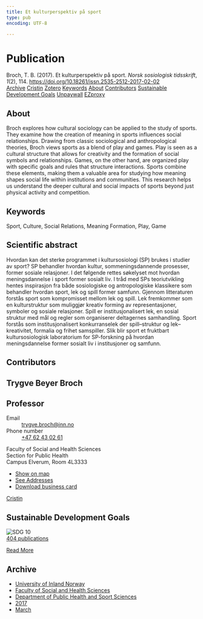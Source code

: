 ```yaml
---
title: Et kulturperspektiv på sport
type: pub
encoding: UTF-8

---
```

<h1>Publication</h1>
<article id="csl-bib-container-BI9IYYBG" class="csl-bib-container">
  <div class="csl-bib-body"> <div class="csl-entry">Broch, T. B. (2017). Et kulturperspektiv på sport. <i>Norsk sosiologisk tidsskrift</i>, <i>1</i>(2), 114. <a href="https://doi.org/10.18261/issn.2535-2512-2017-02-02">https://doi.org/10.18261/issn.2535-2512-2017-02-02</a></div> </div>
  <div class="csl-bib-buttons">
    <a href="#taxonomy-article-BI9IYYBG" alt="archive" class="csl-bib-button">Archive</a>
    <a href="https://app.cristin.no/results/show.jsf?id=1462210" alt="Cristin" class="csl-bib-button">Cristin</a>
    <a href="http://zotero.org/groups/5881554/items/BI9IYYBG" alt="Zotero" class="csl-bib-button">Zotero</a>
    <a href="#keywords-article-BI9IYYBG" alt="keywords" class="csl-bib-button">Keywords</a>
    <a href="#about-article-BI9IYYBG" alt="about_pub" class="csl-bib-button">About</a>
    <a href="#contributors-article-BI9IYYBG" alt="contributors" class="csl-bib-button">Contributors</a>
    <a href="#sdg-article-BI9IYYBG" alt="sdg" class="csl-bib-button">Sustainable Development Goals</a>
    <a href="https://www.idunn.no/file/pdf/66946546/et_kulturperspektiv_paa_sport.pdf" alt="Unpaywall" class="csl-bib-button">Unpaywall</a>
    <a href="https://www.idunn.no/file/pdf/66946546/et_kulturperspektiv_paa_sport.pdf" alt="EZproxy" class="csl-bib-button">EZproxy</a>
  </div>
  <div id="csl-bib-meta-container-BI9IYYBG"></div>
</article>
<div id="csl-bib-meta-BI9IYYBG" class="csl-bib-meta">
  <article id="about-article-BI9IYYBG" class="about_pub-article">
    <h1>About</h1>
    Broch explores how cultural sociology can be applied to the study of sports. They examine how the creation of meaning in sports influences social relationships. Drawing from classic sociological and anthropological theories, Broch views sports as a blend of play and games. Play is seen as a cultural structure that allows for creativity and the formation of social symbols and relationships. Games, on the other hand, are organized play with specific goals and rules that structure interactions. Sports combine these elements, making them a valuable area for studying how meaning shapes social life within institutions and communities. This research helps us understand the deeper cultural and social impacts of sports beyond just physical activity and competition.
  </article>
  <article id="keywords-article-BI9IYYBG" class="keywords-article">
    <h1>Keywords</h1>
    Sport, Culture, Social Relations, Meaning Formation, Play, Game
  </article>
  <article id="abstract-article-BI9IYYBG" class="abstract-article">
    <h1>Scientific abstract</h1>
    Hvordan kan det sterke programmet i kultursosiologi (SP) brukes i studier av sport? SP behandler hvordan kultur, sommeningsdannende prosesser, former sosiale relasjoner. I det følgende rettes søkelyset mot hvordan meningsdannelse i sport former sosialt liv. I tråd med SPs teoriutvikling hentes inspirasjon fra både sosiologiske og antropologiske klassikere som behandler hvordan sport, lek og spill former samfunn. Gjennom litteraturen forstås sport som kompromisset mellom lek og spill. Lek fremkommer som en kulturstruktur 
som muliggjør kreativ forming av representasjoner, symboler og sosiale relasjoner. Spill er institusjonalisert lek, en sosial struktur med mål og regler som organiserer deltagernes 
samhandling. Sport forstås som institusjonalisert konkurranselek der spill–struktur og lek–kreativitet, formalia og frihet samspiller. Slik blir sport et fruktbart kultursosiologisk laboratorium for SP-forskning på hvordan meningsdannelse former sosialt liv i institusjoner 
og samfunn.
  </article>
  <article id="contributors-article-BI9IYYBG" class="contributors-article">
    <h1>Contributors</h1>
    <div class="personas"> <div class="vrtx-hinn-person-card"> <div class="photo"> <i class="lar la-user-circle missing-person"></i> </div> <div class="info"> <hgroup><h1>Trygve Beyer Broch</h1> <h2>Professor</h2> </hgroup><dl> <dt>Email</dt> <dd> <a href="mailto:trygve.broch@inn.no">trygve.broch@inn.no</a> </dd> <dt>Phone number</dt> <dd><a href="tel:+4762430261"> +47 62 43 02 61 </a></dd> </dl> <p> Faculty of Social and Health Sciences<br> Section for Public Health<br> Campus Elverum, Room 4L3333 </p> <ul class="vrtx-hinn-links"> <li><a href="https://www.google.com/maps?q=60.88177,11.53669">Show on map</a></li> <li><a href="https://www.inn.no/english/find-an-employee/trygve-broch.html#vrtx-hinn-addresses">See Addresses</a></li> <li><a href="https://www.inn.no/english/find-an-employee/trygve-broch.html?vrtx=vcf">Download business card</a></li> </ul> </div> </div> <a href="https://app.cristin.no/persons/show.jsf?id=328623" alt="Cristin URL" class="personas-cristin">Cristin</a> </div>
  </article>
  <article id="sdg-article-BI9IYYBG" class="sdg-article">
    <h1>Sustainable Development Goals</h1>
    <div class="sdg-container"><div id="sdg10" class="sdg">
        <img src="{{< params subfolder >}}images/sdg/sdg10_en.png" class="image" alt="SDG 10">
        <div class="sdg-overlay">
          <a href="/en/archive/?key=?sdg=10#archive" class="sdg-publication-count"><span>404</span> publications</a>
          <p><a href="https://sdgs.un.org/goals/goal10" class="sdg-read-more">Read More</a></p>
        </div>
      </div></div>
  </article>
  <article id="taxonomy-article-BI9IYYBG" class="taxonomy-article">
    <h1>Archive</h1>
    <ul>
      <li>
        <a href="/en/archive/?key=3DCRN523">University of Inland Norway</a>
      </li>
      <li>
        <a href="/en/archive/?key=IDKFS3MX">Faculty of Social and Health Sciences</a>
      </li>
      <li>
        <a href="/en/archive/?key=FJXE3Z8X">Department of Public Health and Sport Sciences</a>
      </li>
      <li>
        <a href="/en/archive/?key=Y3QE4BPW">2017</a>
      </li>
      <li>
        <a href="/en/archive/?key=IB6E4MXQ">March</a>
      </li>
    </ul>
  </article>
</div>
